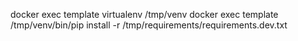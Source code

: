 docker exec template virtualenv /tmp/venv
docker exec template /tmp/venv/bin/pip install -r /tmp/requirements/requirements.dev.txt


